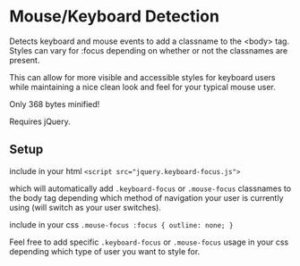 Mouse/Keyboard Detection
========================

Detects keyboard and mouse events to add a classname to the &lt;body> tag. Styles can vary for :focus depending on whether or not the classnames are present.

This can allow for more visible and accessible styles for keyboard users while maintaining a nice clean look and feel for your typical mouse user.

Only 368 bytes minified!

Requires jQuery.

Setup
-----

include in your html
`<script src="jquery.keyboard-focus.js">`

which will automatically add `.keyboard-focus` or `.mouse-focus` classnames to the body tag depending which method of navigation your user is currently using (will switch as your user switches).

include in your css
`.mouse-focus :focus { outline: none; }`

Feel free to add specific `.keyboard-focus` or `.mouse-focus` usage in your css depending which type of user you want to style for.
